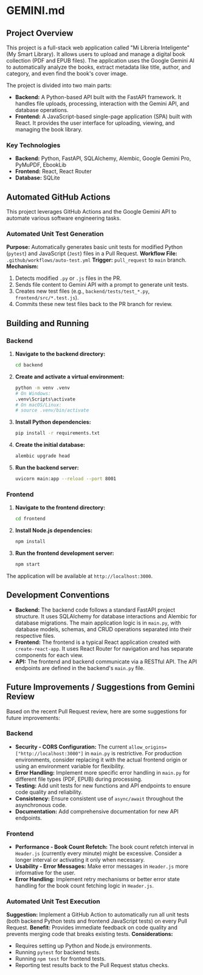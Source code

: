 
# GEMINI.md

## Project Overview

This project is a full-stack web application called "Mi Librería Inteligente" (My Smart Library). It allows users to upload and manage a digital book collection (PDF and EPUB files). The application uses the Google Gemini AI to automatically analyze the books, extract metadata like title, author, and category, and even find the book's cover image.

The project is divided into two main parts:

*   **Backend:** A Python-based API built with the FastAPI framework. It handles file uploads, processing, interaction with the Gemini API, and database operations.
*   **Frontend:** A JavaScript-based single-page application (SPA) built with React. It provides the user interface for uploading, viewing, and managing the book library.

### Key Technologies

*   **Backend:** Python, FastAPI, SQLAlchemy, Alembic, Google Gemini Pro, PyMuPDF, EbookLib
*   **Frontend:** React, React Router
*   **Database:** SQLite

## Automated GitHub Actions

This project leverages GitHub Actions and the Google Gemini API to automate various software engineering tasks.

### Automated Unit Test Generation

**Purpose:** Automatically generates basic unit tests for modified Python (`pytest`) and JavaScript (`Jest`) files in a Pull Request.
**Workflow File:** `.github/workflows/auto-test.yml`
**Trigger:** `pull_request` to `main` branch.
**Mechanism:**
1.  Detects modified `.py` or `.js` files in the PR.
2.  Sends file content to Gemini API with a prompt to generate unit tests.
3.  Creates new test files (e.g., `backend/tests/test_*.py`, `frontend/src/*.test.js`).
4.  Commits these new test files back to the PR branch for review.

## Building and Running

### Backend

1.  **Navigate to the backend directory:**
    ```bash
    cd backend
    ```

2.  **Create and activate a virtual environment:**
    ```bash
    python -m venv .venv
    # On Windows:
    .venv\Scripts\activate
    # On macOS/Linux:
    # source .venv/bin/activate
    ```

3.  **Install Python dependencies:**
    ```bash
    pip install -r requirements.txt
    ```

4.  **Create the initial database:**
    ```bash
    alembic upgrade head
    ```

5.  **Run the backend server:**
    ```bash
    uvicorn main:app --reload --port 8001
    ```

### Frontend

1.  **Navigate to the frontend directory:**
    ```bash
    cd frontend
    ```

2.  **Install Node.js dependencies:**
    ```bash
    npm install
    ```

3.  **Run the frontend development server:**
    ```bash
    npm start
    ```

The application will be available at `http://localhost:3000`.

## Development Conventions

*   **Backend:** The backend code follows a standard FastAPI project structure. It uses SQLAlchemy for database interactions and Alembic for database migrations. The main application logic is in `main.py`, with database models, schemas, and CRUD operations separated into their respective files.
*   **Frontend:** The frontend is a typical React application created with `create-react-app`. It uses React Router for navigation and has separate components for each view.
*   **API:** The frontend and backend communicate via a RESTful API. The API endpoints are defined in the backend's `main.py` file.

## Future Improvements / Suggestions from Gemini Review

Based on the recent Pull Request review, here are some suggestions for future improvements:

### Backend

*   **Security - CORS Configuration:** The current `allow_origins=["http://localhost:3000"]` in `main.py` is restrictive. For production environments, consider replacing it with the actual frontend origin or using an environment variable for flexibility.
*   **Error Handling:** Implement more specific error handling in `main.py` for different file types (PDF, EPUB) during processing.
*   **Testing:** Add unit tests for new functions and API endpoints to ensure code quality and reliability.
*   **Consistency:** Ensure consistent use of `async/await` throughout the asynchronous code.
*   **Documentation:** Add comprehensive documentation for new API endpoints.

### Frontend

*   **Performance - Book Count Refetch:** The book count refetch interval in `Header.js` (currently every minute) might be excessive. Consider a longer interval or activating it only when necessary.
*   **Usability - Error Messages:** Make error messages in `Header.js` more informative for the user.
*   **Error Handling:** Implement retry mechanisms or better error state handling for the book count fetching logic in `Header.js`.

### Automated Unit Test Execution

**Suggestion:** Implement a GitHub Action to automatically run all unit tests (both backend Python tests and frontend JavaScript tests) on every Pull Request.
**Benefit:** Provides immediate feedback on code quality and prevents merging code that breaks existing tests.
**Considerations:**
*   Requires setting up Python and Node.js environments.
*   Running `pytest` for backend tests.
*   Running `npm test` for frontend tests.
*   Reporting test results back to the Pull Request status checks.

